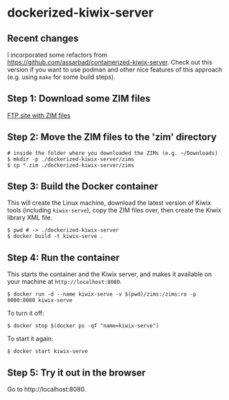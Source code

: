 # dockerized-kiwix-server

## Recent changes

I incorporated some refactors from https://github.com/assarbad/containerized-kiwix-server. Check out this version if you want to use podman and other nice features of this approach (e.g. using `make` for some build steps).

## Step 1: Download some ZIM files

[FTP site with ZIM files](https://ftp.fau.de/kiwix/zim/)

## Step 2: Move the ZIM files to the 'zim' directory

```shell
# inside the folder where you downloaded the ZIMs (e.g. ~/Downloads)
$ mkdir -p ./dockerized-kiwix-server/zims
$ cp *.zim ./dockerized-kiwix-server/zims
```

## Step 3: Build the Docker container

This will create the Linux machine, download the latest version of Kiwix tools (including `kiwix-serve`), copy the ZIM files over, then create the Kiwix library XML file.

```shell
$ pwd # -> ./dockerized-kiwix-server
$ docker build -t kiwix-serve .
```

## Step 4: Run the container

This starts the container and the Kiwix server, and makes it available on your machine at `http://localhost:8080`.

```shell
$ docker run -d --name kiwix-serve -v $(pwd)/zims:/zims:ro -p 8080:8080 kiwix-serve
```

To turn it off:

```shell
$ docker stop $(docker ps -qf "name=kiwix-serve")
```

To start it again:

```shell
$ docker start kiwix-serve
```

## Step 5: Try it out in the browser

Go to http://localhost:8080.
